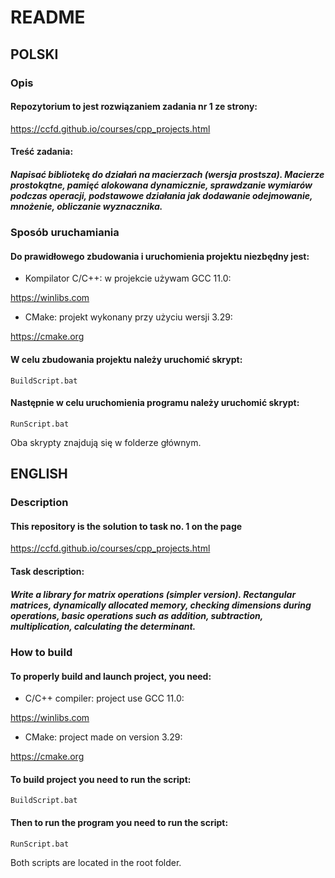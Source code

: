 # README

## POLSKI

### Opis
#### Repozytorium to jest rozwiązaniem zadania nr 1 ze strony:

https://ccfd.github.io/courses/cpp_projects.html

#### Treść zadania:

##### Napisać bibliotekę do działań na macierzach (wersja prostsza). Macierze prostokątne, pamięć alokowana dynamicznie, sprawdzanie wymiarów podczas operacji, podstawowe działania jak dodawanie odejmowanie, mnożenie, obliczanie wyznacznika.

### Sposób uruchamiania
#### Do prawidłowego zbudowania i uruchomienia projektu niezbędny jest:

- Kompilator C/C++: w projekcie używam GCC 11.0:

<https://winlibs.com>

- CMake: projekt wykonany przy użyciu wersji 3.29:

<https://cmake.org>

#### W celu zbudowania projektu należy uruchomić skrypt:
```
BuildScript.bat
```

#### Następnie w celu uruchomienia programu należy uruchomić skrypt:
```
RunScript.bat
```

Oba skrypty znajdują się w folderze głównym.

## ENGLISH

### Description
#### This repository is the solution to task no. 1 on the page

https://ccfd.github.io/courses/cpp_projects.html

#### Task description:

##### Write a library for matrix operations (simpler version). Rectangular matrices, dynamically allocated memory, checking dimensions during operations, basic operations such as addition, subtraction, multiplication, calculating the determinant.

### How to build
#### To properly build and launch project, you need:

-  C/C++ compiler: project use GCC 11.0:

<https://winlibs.com>

- CMake: project made on version 3.29:

<https://cmake.org>

#### To build project you need to run the script:
```
BuildScript.bat
```

#### Then to run the program you need to run the script:
```
RunScript.bat
```

Both scripts are located in the root folder.